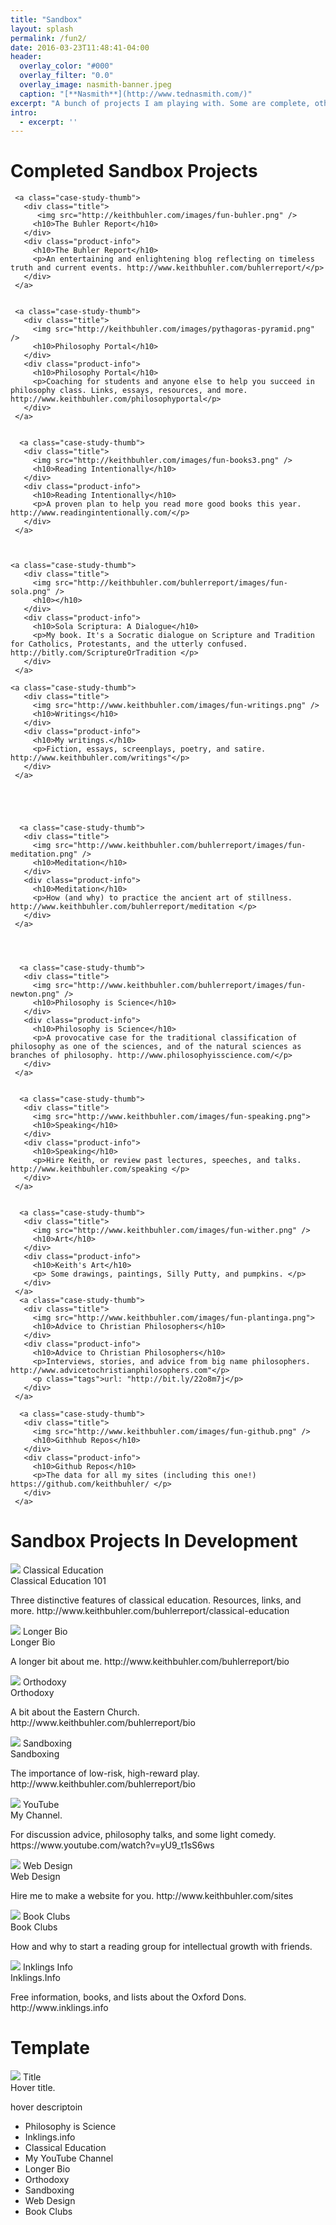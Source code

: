 ```yaml
---
title: "Sandbox"
layout: splash
permalink: /fun2/
date: 2016-03-23T11:48:41-04:00
header:
  overlay_color: "#000"
  overlay_filter: "0.0"
  overlay_image: nasmith-banner.jpeg
  caption: "[**Nasmith**](http://www.tednasmith.com/)"
excerpt: "A bunch of projects I am playing with. Some are complete, others in development."
intro: 
  - excerpt: ''
---
```


# Completed Sandbox Projects

<div class="contain">
  <div class="grid-view" id="work-results">

     <a class="case-study-thumb">
       <div class="title">
          <img src="http://keithbuhler.com/images/fun-buhler.png" />
         <h10>The Buhler Report</h10>
       </div>
       <div class="product-info">
         <h10>The Buhler Report</h10>
         <p>An entertaining and enlightening blog reflecting on timeless truth and current events. http://www.keithbuhler.com/buhlerreport/</p>
       </div>
     </a>
    

     <a class="case-study-thumb">
       <div class="title">
         <img src="http://keithbuhler.com/images/pythagoras-pyramid.png" />
         <h10>Philosophy Portal</h10>
       </div>
       <div class="product-info">
         <h10>Philosophy Portal</h10>
         <p>Coaching for students and anyone else to help you succeed in philosophy class. Links, essays, resources, and more. http://www.keithbuhler.com/philosophyportal</p>
       </div>
     </a>


      <a class="case-study-thumb">
       <div class="title">
         <img src="http://keithbuhler.com/images/fun-books3.png" />
         <h10>Reading Intentionally</h10>
       </div>
       <div class="product-info">
         <h10>Reading Intentionally</h10>
         <p>A proven plan to help you read more good books this year. http://www.readingintentionally.com/</p>
       </div>
     </a>



    <a class="case-study-thumb">
       <div class="title">
         <img src="http://keithbuhler.com/buhlerreport/images/fun-sola.png" />
         <h10></h10>
       </div>
       <div class="product-info">
         <h10>Sola Scriptura: A Dialogue</h10>
         <p>My book. It's a Socratic dialogue on Scripture and Tradition for Catholics, Protestants, and the utterly confused. http://bitly.com/ScriptureOrTradition </p>
       </div>
     </a>
    
    <a class="case-study-thumb">
       <div class="title">
         <img src="http://www.keithbuhler.com/images/fun-writings.png" />
         <h10>Writings</h10>
       </div>
       <div class="product-info">
         <h10>My writings.</h10>
         <p>Fiction, essays, screenplays, poetry, and satire. http://www.keithbuhler.com/writings"</p>
       </div>
     </a>
    
    
    
     
    
      <a class="case-study-thumb">
       <div class="title">
         <img src="http://www.keithbuhler.com/buhlerreport/images/fun-meditation.png" />
         <h10>Meditation</h10>
       </div>
       <div class="product-info">
         <h10>Meditation</h10>
         <p>How (and why) to practice the ancient art of stillness. http://www.keithbuhler.com/buhlerreport/meditation </p>
       </div>
     </a>


    
    
      <a class="case-study-thumb">
       <div class="title">
         <img src="http://www.keithbuhler.com/buhlerreport/images/fun-newton.png" />
         <h10>Philosophy is Science</h10>
       </div>
       <div class="product-info">
         <h10>Philosophy is Science</h10>
         <p>A provocative case for the traditional classification of philosophy as one of the sciences, and of the natural sciences as branches of philosophy. http://www.philosophyisscience.com/</p>
       </div>
     </a>
    
    
      <a class="case-study-thumb">
       <div class="title">
         <img src="http://www.keithbuhler.com/images/fun-speaking.png">
         <h10>Speaking</h10>
       </div>
       <div class="product-info">
         <h10>Speaking</h10>
         <p>Hire Keith, or review past lectures, speeches, and talks. http://www.keithbuhler.com/speaking </p>
       </div>
     </a>
    
    
      <a class="case-study-thumb">
       <div class="title">
         <img src="http://www.keithbuhler.com/images/fun-wither.png" />
         <h10>Art</h10>
       </div>
       <div class="product-info">
         <h10>Keith's Art</h10>
         <p> Some drawings, paintings, Silly Putty, and pumpkins. </p>
       </div>
     </a>
      <a class="case-study-thumb">
       <div class="title">
         <img src="http://www.keithbuhler.com/images/fun-plantinga.png">
         <h10>Advice to Christian Philosophers</h10>
       </div>
       <div class="product-info">
         <h10>Advice to Christian Philosophers</h10>
         <p>Interviews, stories, and advice from big name philosophers. http://www.advicetochristianphilosophers.com"</p>
         <p class="tags">url: "http://bit.ly/22o8m7j</p>
       </div>
     </a>
    
      <a class="case-study-thumb">
       <div class="title">
         <img src="http://www.keithbuhler.com/images/fun-github.png" />
         <h10>Githhub Repos</h10>
       </div>
       <div class="product-info">
         <h10>Github Repos</h10>
         <p>The data for all my sites (including this one!) https://github.com/keithbuhler/ </p>
       </div>
     </a>
    
    
    
  </div>
</div>







# Sandbox Projects In Development


<div class="contain">
  <div class="grid-view" id="work-results">



<a class="case-study-thumb">
       <div class="title">
         <img src="http://www.keithbuhler.com/buhlerreport/images/spiral.jpg" />
         <h10>Classical Education</h10>
       </div>
       <div class="product-info">
         <h10>Classical Education 101</h10>
         <p>Three distinctive features of classical education. Resources, links, and more. http://www.keithbuhler.com/buhlerreport/classical-education </p>
       </div>
     </a>



<a class="case-study-thumb">
       <div class="title">
         <img src="http://www.keithbuhler.com/buhlerreport/images/spiral.jpg">
         <h10>Longer Bio</h10>
       </div>
       <div class="product-info">
         <h10>Longer Bio</h10>
         <p>A longer bit about me. http://www.keithbuhler.com/buhlerreport/bio </p>
       </div>
     </a>


<a class="case-study-thumb">
       <div class="title">
         <img src="http://www.keithbuhler.com/buhlerreport/images/spiral.jpg">
         <h10>Orthodoxy</h10>
       </div>
       <div class="product-info">
         <h10>Orthodoxy</h10>
         <p>A bit about the Eastern Church. http://www.keithbuhler.com/buhlerreport/bio </p>
       </div>
     </a>

<a class="case-study-thumb">
       <div class="title">
         <img src="http://www.keithbuhler.com/buhlerreport/images/spiral.jpg">
         <h10>Sandboxing</h10>
       </div>
       <div class="product-info">
         <h10>Sandboxing</h10>
         <p>The importance of low-risk, high-reward play.  http://www.keithbuhler.com/buhlerreport/bio </p>
       </div>
     </a>




<a class="case-study-thumb">
       <div class="title">
         <img src="http://keithbuhler.com/images/fun-discussion.png" />
         <h10>YouTube</h10>
       </div>
       <div class="product-info">
         <h10>My Channel.</h10>
         <p>For discussion advice, philosophy talks, and some light comedy. https://www.youtube.com/watch?v=yU9_t1sS6ws </p>
       </div>
     </a>



<a class="case-study-thumb">
       <div class="title">
         <img src="http://www.keithbuhler.com/buhlerreport/images/spiral.jpg" />
         <h10>Web Design</h10>
       </div>
       <div class="product-info">
         <h10>Web Design</h10>
         <p>Hire me to make a website for you. http://www.keithbuhler.com/sites</p>
       </div>
     </a>
   
<a class="case-study-thumb">
       <div class="title">
         <img src="http://www.keithbuhler.com/buhlerreport/images/spiral.jpg" />
         <h10>Book Clubs</h10>
       </div>
       <div class="product-info">
         <h10>Book Clubs</h10>
         <p>How and why to start a reading group for intellectual growth with friends. </p>
       </div>
     </a>

<a class="case-study-thumb">
       <div class="title">
         <img src="http://www.keithbuhler.com/images/fun-lewis.png" />
         <h10>Inklings Info</h10>
       </div>
       <div class="product-info">
         <h10>Inklings.Info</h10>
         <p>Free information, books, and lists about the Oxford Dons. http://www.inklings.info</p>
       </div>
     </a>
   


  </div>
</div>

# Template

<a class="case-study-thumb">
       <div class="title">
         <img src="http://www.keithbuhler.com/buhlerreport/images/" />
         <h10>Title</h10>
       </div>
       <div class="product-info">
         <h10>Hover title.</h10>
         <p>hover descriptoin </p>
       </div>
     </a>
    

- Philosophy is Science
- Inklings.info
- Classical Education
- My YouTube Channel
- Longer Bio
- Orthodoxy
- Sandboxing
- Web Design
- Book Clubs